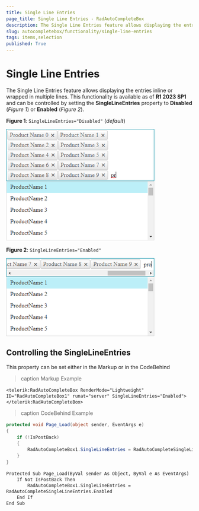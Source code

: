 ```yaml
---
title: Single Line Entries
page_title: Single Line Entries - RadAutoCompleteBox
description: The Single Line Entries feature allows displaying the entries inline or wrapped in multiple lines.
slug: autocompletebox/functionality/single-line-entries
tags: items,selection
published: True
---
```


# Single Line Entries

The Single Line Entries feature allows displaying the entries inline or wrapped in multiple lines. This functionality is available as of **R1 2023 SP1** and can be controlled by setting the **SingleLineEntries** property to **Disabled** (*Figure 1*) or **Enabled** (*Figure 2*). 



**Figure 1**: `SingleLineEntries="Disabled"` (*default*)

![Single Line Entries - Disabled](images/autocompletebox-single-line-entries-disabled.png "Single Line Entries - Disabled")


**Figure 2**: `SingleLineEntries="Enabled"`

![Single Line Entries - Enabled](images/autocompletebox-single-line-entries-enabled.png "Single Line Entries - Enabled")


## Controlling the SingleLineEntries

This property can be set either in the Markup or in the CodeBehind

>caption Markup Example

````ASP.NET
<telerik:RadAutoCompleteBox RenderMode="Lightweight" ID="RadAutoCompleteBox1" runat="server" SingleLineEntries="Enabled">
</telerik:RadAutoCompleteBox>
````

>caption CodeBehind Example

````C#
protected void Page_Load(object sender, EventArgs e)
{
    if (!IsPostBack)
    {
        RadAutoCompleteBox1.SingleLineEntries = RadAutoCompleteSingleLineEntries.Enabled;
    }
}
````
````VB
Protected Sub Page_Load(ByVal sender As Object, ByVal e As EventArgs)
    If Not IsPostBack Then
        RadAutoCompleteBox1.SingleLineEntries = RadAutoCompleteSingleLineEntries.Enabled
    End If
End Sub
````

